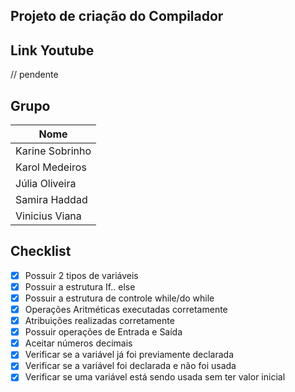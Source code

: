 ## Projeto de criação do Compilador

## Link Youtube
// pendente

## Grupo
<table> 
	<thead>
	<th>Nome</th>
	</thead>
	<tbody>
	<tr>
		<td>Karine Sobrinho</td>
	</tr>
	<tr>
		<td>Karol Medeiros</td>
	</tr>
	<tr>
		<td>Júlia Oliveira</td>
	</tr>
	<tr>
		<td>Samira Haddad</td>
	</tr>
    <tr>
        <td>Vinicius Viana</td>
	</tr>
	</tbody>
</table>
 
## Checklist
- [x] Possuir 2 tipos de variáveis  
- [x] Possuir a estrutura If.. else 
- [x] Possuir a estrutura de controle while/do while 
- [x] Operações Aritméticas executadas corretamente 
- [x] Atribuições realizadas corretamente
- [x] Possuir operações de Entrada e Saída
- [x] Aceitar números decimais
- [x] Verificar se a variável já foi previamente declarada
- [x] Verificar se a variável foi declarada e não foi usada
- [x] Verificar se uma variável está sendo usada sem ter valor inicial
